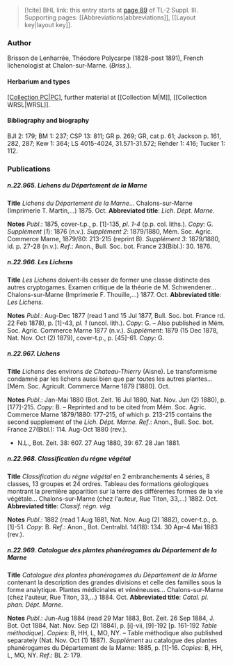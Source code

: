 > [!cite] BHL link: this entry starts at [page 89](https://www.biodiversitylibrary.org/item/103861#page/99/mode/1up) of TL-2 Suppl. III.
> Supporting pages: [[Abbreviations|abbreviations]], [[Layout key|layout key]].

### Author

Brisson de Lenharrée, Théodore Polycarpe (1828-post 1891), French lichenologist at Chalon-sur-Marne. (*Briss.*).

#### Herbarium and types

[[Collection PC|PC]](?), further material at [[Collection M|M]], [[Collection WRSL|WRSL]].

#### Bibliography and biography

BJI 2: 179; BM 1: 237; CSP 13: 811; GR p. 269; GR, cat p. 61; Jackson p. 161, 282, 287; Kew 1: 364; LS 4015-4024, 31.571-31.572; Rehder 1: 416; Tucker 1: 112.

### Publications

##### n.22.965. Lichens du Département de la Marne

**Title**
*Lichens du Département de la Marne*... Chalons-sur-Marne (Imprimerie T. Martin,...) 1875. Oct.
**Abbreviated title**: *Lich. Dépt. Marne*.

**Notes**
*Publ*.: 1875, cover-t.p., p. \[1\]-135, *pl. 1-4* (p.p. col. liths.). *Copy*: G.
*Supplément* (*1*): 1876 (n.v.).
*Supplément 2*: 1879/1880, Mém. Soc. Agric. Commerce Marne, 1879/80: 213-215 (reprint B).
*Supplément 3*: 1879/1880, id. p. 27-28 (n.v.).
*Ref*.: Anon., Bull. Soc. bot. France 23(Bibl.): 30. 1876.

##### n.22.966. Les Lichens

**Title**
*Les Lichens* doivent-ils cesser de former une classe distincte des autres cryptogames. Examen critique de la théorie de M. Schwendener... Chalons-sur-Marne (Imprimerie F. Thouille,...) 1877. Oct.
**Abbreviated title**: *Les Lichens*.

**Notes**
*Publ*.: Aug-Dec 1877 (read 1 and 15 Jul 1877, Bull. Soc. bot. France rd. 22 Feb 1878), p. \[1\]-43, *pl. 1* (uncol. lith.). *Copy*: G. – Also published in Mém. Soc. Agric. Commerce Marne 1877 (n.v.).
*Supplément*: 1879 (15 Dec 1878, Nat. Nov. Oct (2) 1879), cover-t.p., p. \[45\]-61. *Copy*: G.

##### n.22.967. Lichens

**Title**
*Lichens* des environs *de Chateau-Thierry* (Aisne). Le transformisme condamné par les lichens aussi bien que par toutes les autres plantes... \[Mém. Soc. Agricult. Commerce Marne 1879 \[1880\]. Oct.

**Notes**
*Publ*.: Jan-Mai 1880 (Bot. Zeit. 16 Jul 1880, Nat. Nov. Jun (2) 1880), p. \[177\]-215. *Copy*: B.  – Reprinted and to be cited from Mém. Soc. Agric. Commerce Marne 1879/1880: 177-215, of which p. 213-215 contains the second supplement of the *Lich. Dépt. Marne.*
*Ref*.: Anon., Bull. Soc. bot. France 27(Bibl.): 114. Aug-Oct 1880 (rev.).
- N.L., Bot. Zeit. 38: 607. 27 Aug 1880, 39: 67. 28 Jan 1881.

##### n.22.968. Classification du régne végétal

**Title**
*Classification du régne végétal* en 2 embranchements 4 séries, 8 classes, 13 groupes et 24 ordres. Tableau des formations géologiques montrant la première apparition sur la terre des différentes formes de la vie végétale... Chalons-sur-Marne (chez l'auteur, Rue Titon, 33,...) 1882. Oct.
**Abbreviated title**: *Classif. régn. vég.*

**Notes**
*Publ*.: 1882 (read 1 Aug 1881, Nat. Nov. Aug (2) 1882), cover-t.p., p. \[1\]-51. *Copy*: B.
*Ref*.: Anon., Bot. Centralbl. 14(18): 134. 30 Apr-4 Mai 1883 (rev.).

##### n.22.969. Catalogue des plantes phanérogames du Département de la Marne

**Title**
*Catalogue des plantes phanérogames du Département de la Marne* contenant la description des grandes divisions et celle des familles sous la forme analytique. Plantes médicinales et vénéneuses... Chalons-sur-Marne (chez l'auteur, Rue Titon, 33,...) 1884. Oct.
**Abbreviated title**: *Catal. pl. phan. Dépt. Marne*.

**Notes**
*Publ*.: Jun-Aug 1884 (read 29 Mar 1883, Bot. Zeit. 26 Sep 1884, J. Bot. Oct 1884, Nat. Nov. Sep (2) 1884), p. \[i\]-vii, \[9\]-192 \[p. 161-192 *Table méthodique*\]. *Copies*: B, HH, L, MO, NY. – Table méthodique also published separately (Nat. Nov. Oct (1) 1887).
*Supplément* au catalogue des plantes phanérogames du Département de la Marne: 1885, p. \[1\]-16. *Copies*: B, HH, L, MO, NY.
*Ref*.: BL 2: 179.

